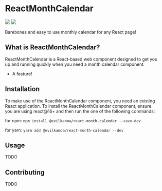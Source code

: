 # ReactMonthCalendar

[![](https://img.shields.io/david/EvilKanoa/react-month-calendar.svg?style=flat-square)](https://github.com/EvilKanoa/react-month-calendar) [![](https://img.shields.io/npm/v/@evilkanoa/react-month-calendar.svg?style=flat-square)](https://www.npmjs.com/package/@evilkanoa/react-month-calendar) 

Barebones and easy to use monthly calendar for any React page!

## What is ReactMonthCalendar?
ReactMonthCalendar is a React-based web component designed to get you up and running quickly when you need a month calendar component. 
* A feature!

## Installation
To make use of the ReactMonthCalendar component, you need an existing React application. To install the ReactMonthCalendar component, ensure you are using react@16+ and then run the one of the following commands:

for npm: `npm install @evilkanoa/react-month-calendar --save-dev`

for yarn: `yarn add @evilkanoa/react-month-calendar --dev`

## Usage
TODO

## Contributing
TODO
